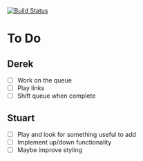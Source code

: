 [![Build Status](https://travis-ci.org/nelson54/youtube-queue.svg?branch=master)](https://travis-ci.org/nelson54/youtube-queue)

# To Do
## Derek
- [ ] Work on the queue  
 - [ ] Play links  
 - [ ] Shift queue when complete  

## Stuart
- [ ] Play and look for something useful to add  
 - [ ] Implement up/down functionality  
 - [ ] Maybe improve styling  
